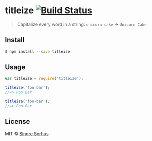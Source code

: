 # titleize [![Build Status](https://travis-ci.org/sindresorhus/titleize.svg?branch=master)](https://travis-ci.org/sindresorhus/titleize)

> Capitalize every word in a string: `unicorn cake` → `Unicorn Cake`


## Install

```sh
$ npm install --save titleize
```


## Usage

```js
var titleize = require('titleize');

titleize('foo bar');
//=> Foo Bar

titleize('foo-bar');
//=> Foo-Bar
```


## License

MIT © [Sindre Sorhus](http://sindresorhus.com)
